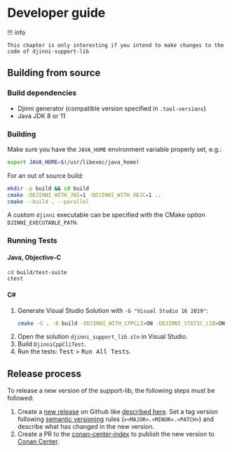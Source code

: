 # Developer guide

!!! info

    This chapter is only interesting if you intend to make changes to the code of djinni-support-lib

## Building from source

### Build dependencies

- Djinni generator (compatible version specified in `.tool-versions`)
- Java JDK 8 or 11

### Building

Make sure you have the `JAVA_HOME` environment variable properly set, e.g.:

```bash
export JAVA_HOME=$(/usr/libexec/java_home)
```

For an out of source build:

```bash
mkdir -p build && cd build
cmake -DDJINNI_WITH_JNI=1 -DDJINNI_WITH_OBJC=1 ..
cmake --build . --parallel
```

A custom `djinni` executable can be specified with the CMake option
`DJINNI_EXECUTABLE_PATH`.

### Running Tests

#### Java, Objective-C

```bash
cd build/test-suite
ctest
```

#### C#

1. Generate Visual Studio Solution with `-G "Visual Studio 16 2019"`:
    ```sh
    cmake -S . -B build -DDJINNI_WITH_CPPCLI=ON -DDJINNI_STATIC_LIB=ON -G "Visual Studio 16 2019"
    ```
2. Open the solution `djinni_support_lib.sln` in Visual Studio.
3. Build `DjinniCppCliTest`.
4. Run the tests: <kbd>Test</kbd> > <kbd>Run All Tests</kbd>.

## Release process

To release a new version of the support-lib, the following steps must be followed:

1. Create a [new release](https://github.com/cross-language-cpp/djinni-support-lib/releases/new) on Github like [described here](https://docs.github.com/en/github/administering-a-repository/managing-releases-in-a-repository).
   Set a tag version following [semantic versioning](https://semver.org/) rules (`v<MAJOR>.<MINOR>.<PATCH>`) and describe what has changed in the new version.
3. Create a PR to the [conan-center-index](https://github.com/conan-io/conan-center-index/tree/master/recipes/djinni-support-lib) to publish the new version to [Conan Center](https://conan.io/center/djinni-support-lib).
